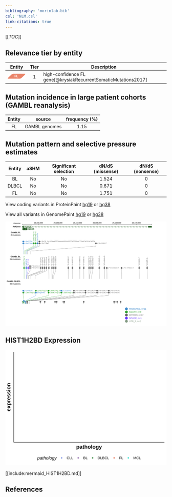 ```yaml
---
bibliography: 'morinlab.bib'
csl: 'NLM.csl'
link-citations: true
---
```

[[_TOC_]]


## Relevance tier by entity

|Entity|Tier|Description            |
|:------:|:----:|-----------------------|
|![FL](images/icons/FL_tier1.png)    |1   |high-confidence FL gene[@krysiakRecurrentSomaticMutations2017]|

## Mutation incidence in large patient cohorts (GAMBL reanalysis)

|Entity|source       |frequency (%)|
|:------:|:-------------:|:-------------:|
|FL    |GAMBL genomes|1.15         |

## Mutation pattern and selective pressure estimates

|Entity|aSHM|Significant selection|dN/dS (missense)|dN/dS (nonsense)|
|:------:|:----:|:---------------------:|:----------------:|:----------------:|
|BL    |No  |No                   |1.524           |0               |
|DLBCL |No  |No                   |0.671           |0               |
|FL    |No  |No                   |1.751           |0               |



View coding variants in ProteinPaint [hg19](https://morinlab.github.io/LLMPP/GAMBL/HIST1H2BD_protein.html)  or [hg38](https://morinlab.github.io/LLMPP/GAMBL/HIST1H2BD_protein_hg38.html)

View all variants in GenomePaint [hg19](https://morinlab.github.io/LLMPP/GAMBL/HIST1H2BD.html)  or [hg38](https://morinlab.github.io/LLMPP/GAMBL/HIST1H2BD_hg38.html)

![](images/proteinpaint/HIST1H2BD.svg)

## HIST1H2BD Expression
![](images/gene_expression/HIST1H2BD_by_pathology.svg)
<!-- ORIGIN: krysiakRecurrentSomaticMutations2017b -->
<!-- FL: krysiakRecurrentSomaticMutations2017b -->

[[include:mermaid_HIST1H2BD.md]]

## References

